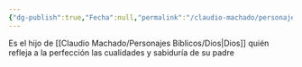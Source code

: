 ```yaml
---
{"dg-publish":true,"Fecha":null,"permalink":"/claudio-machado/personajes-biblicos/cristo/","dgPassFrontmatter":true}
---
```


Es el hijo de [[Claudio Machado/Personajes Bíblicos/Dios\|Dios]] quién refleja a la perfección las cualidades y sabiduría de su padre 